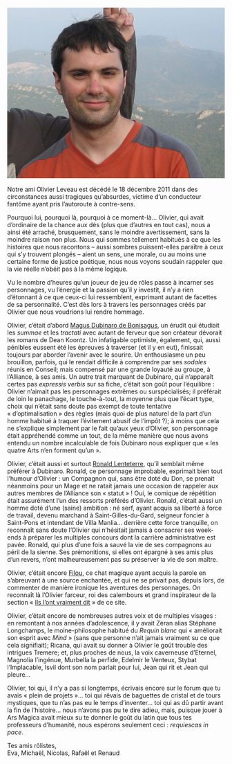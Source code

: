 ![Olivier](../img/Olivier.jpg)

Notre ami Olivier Leveau est décédé le 18 décembre 2011 dans des circonstances aussi tragiques qu’absurdes, victime d’un conducteur fantôme ayant pris l’autoroute à contre-sens.

Pourquoi lui, pourquoi là, pourquoi à ce moment-là... Olivier, qui avait d’ordinaire de la chance aux dés (plus que d’autres en tout cas), nous a ainsi été arraché, brusquement, sans le moindre avertissement, sans la moindre raison non plus. Nous qui sommes tellement habitués à ce que les histoires que nous racontons – aussi sombres puissent-elles paraître à ceux qui s’y trouvent plongés – aient un sens, une morale, ou au moins une certaine forme de justice poétique, nous nous voyons soudain rappeler que la vie réelle n’obéit pas à la même logique.

Vu le nombre d’heures qu’un joueur de jeu de rôles passe à incarner ses personnages, vu l’énergie et la passion qu’il y investit, il n’y a rien d’étonnant à ce que ceux-ci lui ressemblent, exprimant autant de facettes de sa personnalité. C’est dès lors à travers les personnages créés par Olivier que nous voudrions lui rendre hommage.

Olivier, c’était d’abord [Magus Dubinaro de Bonisagus](/personnages/dubinaro.md), un érudit qui étudiait les *summae* et les *tractati* avec autant de ferveur que son créateur dévorait les romans de Dean Koontz. Un infatigable optimiste, également, qui, aussi pénibles eussent été les épreuves à traverser (et il y en eut), finissait toujours par aborder l’avenir avec le sourire. Un enthousiasme un peu brouillon, parfois, qui le rendait difficile à comprendre par ses *sodales* réunis en Conseil; mais compensé par une grande loyauté au groupe, à l’Alliance, à ses amis. Un autre trait marquant de Dubinaro, qui n’apparaît certes pas *expressis verbis* sur sa fiche, c’était son goût pour l’équilibre : Olivier n’aimait pas les personnages extrêmes ou surspécialisés; il préférait de loin le panachage, le touche-à-tout, la moyenne plus que l’écart type, choix qui n’était sans doute pas exempt de toute tentative « d’optimalisation » des règles (mais quoi de plus naturel de la part d’un homme habitué à traquer l’évitement abusif de l’impôt ?); à moins que cela ne s’explique simplement par le fait qu’aux yeux d’Olivier, son personnage était appréhendé comme un tout, de la même manière que nous avons entendu un nombre incalculable de fois Dubinaro nous expliquer que « les quatre Arts n’en forment qu’un ».

Olivier, c’était aussi et surtout [Ronald Lenteterre](/personnages/ronald.md), qu’il semblait même préférer à Dubinaro. Ronald, ce personnage improbable, exprimait bien tout l’humour d’Olivier : un Compagnon qui, sans être doté du Don, se prenait néanmoins pour un Mage et ne ratait jamais une occasion de rappeler aux autres membres de l’Alliance son « statut » ! Oui, le comique de répétition était assurément l’un des ressorts préférés d’Olivier. Ronald, c’était aussi un homme doté d’une (saine) ambition : né serf, ayant acquis sa liberté à force de travail, devenu marchand à Saint-Gilles-du-Gard, seigneur foncier à Saint-Pons et intendant de Villa Manlia... derrière cette force tranquille, on reconnaît sans doute l’Olivier qui n’hésitait jamais à consacrer ses week-ends à préparer les multiples concours dont la carrière administrative est pavée. Ronald, qui plus d’une fois a sauvé la vie de ses compagnons au péril de la sienne. Ses prémonitions, si elles ont épargné à ses amis plus d’un revers, n’ont malheureusement pas su préserver la vie de son maître.

Olivier, c’était encore [Filou](/personnages/chat.md), ce chat magique ayant acquis la parole en s’abreuvant à une source enchantée, et qui ne se privait pas, depuis lors, de commenter de manière ironique les aventures des personnages. On reconnaît là l’Olivier farceur, roi des calembours et grand inspirateur de la section « [Ils l’ont vraiment dit](/saga/betisier.md) » de ce site.

Olivier, c’était encore de nombreuses autres voix et de multiples visages : en remontant à nos années d’adolescence, il y avait Zéran alias Stéphane Longchamps, le moine-philosophe habitué du *Requin blanc* qui « améliorait son esprit avec *Mind* » (sans que personne n’ait jamais vraiment su ce que cela signifiait); Ricana, qui avait su donner à Olivier le goût trouble des intrigues Tremere; et, plus proches de nous, la voix caverneuse d’Eternel, Magnolia l’ingénue, Murbella la perfide, Edelmir le Venteux, Stybat l’Implacable, Isvil dont son nom parlait pour lui, Jean qui rit et Jean qui pleure...

Olivier, toi qui, il n’y a pas si longtemps, écrivais encore sur le forum que tu avais « plein de projets »... toi qui rêvais de baguettes de cristal et de tours mystiques, que tu n’as pas eu le temps d’inventer... toi qui as dû partir avant la fin de l’histoire... nous n’avons pas pu te dire adieu, mais, puisque jouer à Ars Magica avait mieux su te donner le goût du latin que tous tes professeurs d’humanité, nous espérons seulement ceci : *requiescas in pace*.

Tes amis rôlistes,  
Eva, Michaël, Nicolas, Rafaël et Renaud